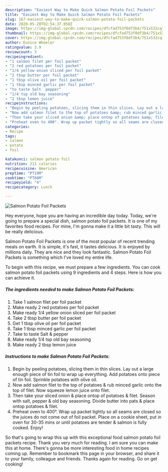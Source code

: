 ```yaml
---
description: "Easiest Way to Make Quick Salmon Potato Foil Packets"
title: "Easiest Way to Make Quick Salmon Potato Foil Packets"
slug: 167-easiest-way-to-make-quick-salmon-potato-foil-packets
date: 2020-05-20T02:54:37.050Z
image: https://img-global.cpcdn.com/recipes/dfcfad753f0df3b4/751x532cq70/salmon-potato-foil-packets-recipe-main-photo.jpg
thumbnail: https://img-global.cpcdn.com/recipes/dfcfad753f0df3b4/751x532cq70/salmon-potato-foil-packets-recipe-main-photo.jpg
cover: https://img-global.cpcdn.com/recipes/dfcfad753f0df3b4/751x532cq70/salmon-potato-foil-packets-recipe-main-photo.jpg
author: Eunice Wheeler
ratingvalue: 3.9
reviewcount: 3
recipeingredient:
- "1 salmon filet per foil packet"
- "2 red potatoes per foil packet"
- "1/4 yellow onion sliced per foil packet"
- "2 tbsp butter per foil packet"
- "1 tbsp olive oil per foil packet"
- "1 tbsp minced garlic per foil packet"
- "to taste Salt  pepper"
- "1/4 tsp old bay seasoning"
- "2 tbsp lemon juice"
recipeinstructions:
- "Begin by peeling potatoes, slicing them in thin slices. Lay out a large enough piece of tin foil to wrap up everything. Add potatoes onto piece of tin foil. Sprinkle potatoes with olive oil."
- "Now add salmon filet to the top of potatoes &amp; rub minced garlic onto the top of filet. Now squeeze lemon juice onto filet."
- "Then take your sliced onion &amp; place ontop of potatoes &amp; filet. Season with salt, pepper &amp; old bay seasoning. Divide butter into pats &amp; place ontop potatoes &amp; filet."
- "Preheat oven to 400°. Wrap up packet tightly so all seams are closed so the juices do not come out of foil packet. Place on a cookie sheet, put in oven for 30-35 mins or until potatoes are tender &amp; salmon is fully cooked. Enjoy!"
categories:
- Recipe
tags:
- salmon
- potato
- foil

katakunci: salmon potato foil 
nutrition: 211 calories
recipecuisine: American
preptime: "PT19M"
cooktime: "PT60M"
recipeyield: "4"
recipecategory: Lunch

---
```



![Salmon Potato Foil Packets](https://img-global.cpcdn.com/recipes/dfcfad753f0df3b4/751x532cq70/salmon-potato-foil-packets-recipe-main-photo.jpg)

Hey everyone, hope you are having an incredible day today. Today, we're going to prepare a special dish, salmon potato foil packets. It is one of my favorites food recipes. For mine, I'm gonna make it a little bit tasty. This will be really delicious.

Salmon Potato Foil Packets is one of the most popular of recent trending meals on earth. It is simple, it's fast, it tastes delicious. It is enjoyed by millions daily. They are nice and they look fantastic. Salmon Potato Foil Packets is something which I've loved my entire life.




To begin with this recipe, we must prepare a few ingredients. You can cook salmon potato foil packets using 9 ingredients and 4 steps. Here is how you can achieve it.

<!--inarticleads1-->

##### The ingredients needed to make Salmon Potato Foil Packets:

1. Take 1 salmon filet per foil packet
1. Make ready 2 red potatoes per foil packet
1. Make ready 1/4 yellow onion sliced per foil packet
1. Take 2 tbsp butter per foil packet
1. Get 1 tbsp olive oil per foil packet
1. Take 1 tbsp minced garlic per foil packet
1. Take to taste Salt &amp; pepper
1. Make ready 1/4 tsp old bay seasoning
1. Make ready 2 tbsp lemon juice




<!--inarticleads2-->

##### Instructions to make Salmon Potato Foil Packets:

1. Begin by peeling potatoes, slicing them in thin slices. Lay out a large enough piece of tin foil to wrap up everything. Add potatoes onto piece of tin foil. Sprinkle potatoes with olive oil.
1. Now add salmon filet to the top of potatoes &amp; rub minced garlic onto the top of filet. Now squeeze lemon juice onto filet.
1. Then take your sliced onion &amp; place ontop of potatoes &amp; filet. Season with salt, pepper &amp; old bay seasoning. Divide butter into pats &amp; place ontop potatoes &amp; filet.
1. Preheat oven to 400°. Wrap up packet tightly so all seams are closed so the juices do not come out of foil packet. Place on a cookie sheet, put in oven for 30-35 mins or until potatoes are tender &amp; salmon is fully cooked. Enjoy!




So that's going to wrap this up with this exceptional food salmon potato foil packets recipe. Thank you very much for reading. I am sure you can make this at home. There's gonna be more interesting food in home recipes coming up. Remember to bookmark this page in your browser, and share it to your family, colleague and friends. Thanks again for reading. Go on get cooking!
